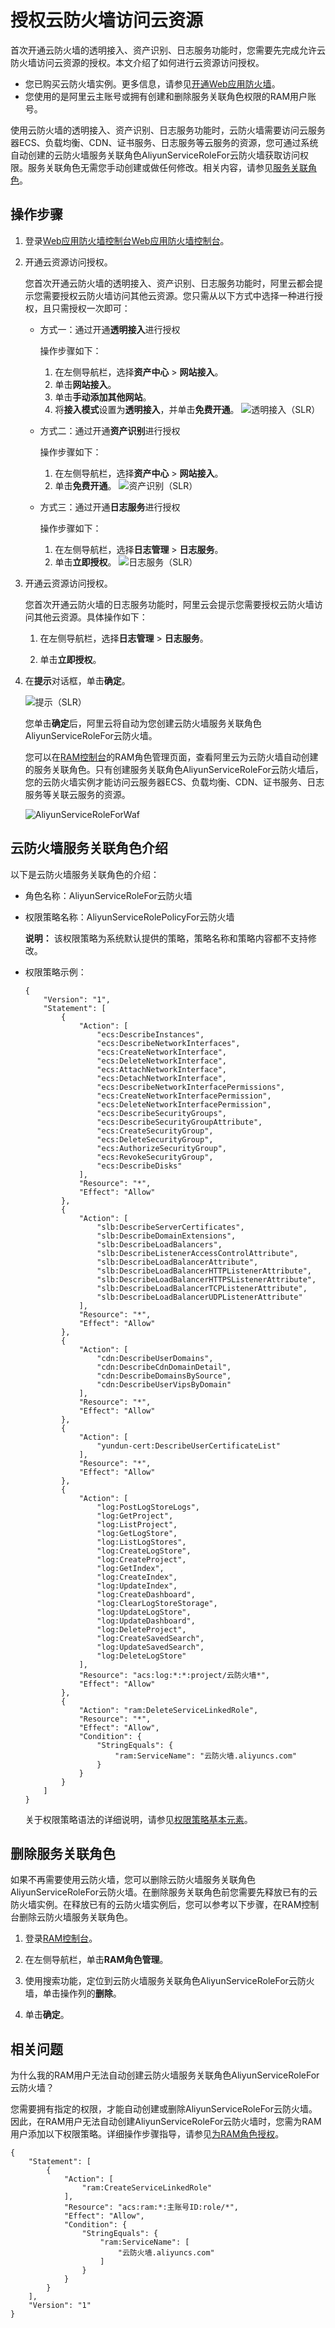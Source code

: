 # 授权云防火墙访问云资源

首次开通云防火墙的透明接入、资产识别、日志服务功能时，您需要先完成允许云防火墙访问云资源的授权。本文介绍了如何进行云资源访问授权。

-   您已购买云防火墙实例。更多信息，请参见[开通Web应用防火墙](/intl.zh-CN/产品计费/开通WAF/开通Web应用防火墙.md)。
-   您使用的是阿里云主账号或拥有创建和删除服务关联角色权限的RAM用户账号。

使用云防火墙的透明接入、资产识别、日志服务功能时，云防火墙需要访问云服务器ECS、负载均衡、CDN、证书服务、日志服务等云服务的资源，您可通过系统自动创建的云防火墙服务关联角色AliyunServiceRoleFor云防火墙获取访问权限。服务关联角色无需您手动创建或做任何修改。相关内容，请参见[服务关联角色](/intl.zh-CN/角色管理/服务关联角色.md)。

## 操作步骤

1.  登录[Web应用防火墙控制台](https://yundun.console.aliyun.com/?p=waf)[Web应用防火墙控制台](https://partners-yundun.console.aliyun.com/?p=waf)。

2.  开通云资源访问授权。

    您首次开通云防火墙的透明接入、资产识别、日志服务功能时，阿里云都会提示您需要授权云防火墙访问其他云资源。您只需从以下方式中选择一种进行授权，且只需授权一次即可：

    -   方式一：通过开通**透明接入**进行授权

        操作步骤如下：

        1.  在左侧导航栏，选择**资产中心** \> **网站接入**。
        2.  单击**网站接入**。
        3.  单击**手动添加其他网站**。
        4.  将**接入模式**设置为**透明接入**，并单击**免费开通**。
        ![透明接入（SLR）](https://static-aliyun-doc.oss-accelerate.aliyuncs.com/assets/img/zh-CN/6995915161/p246547.png)

    -   方式二：通过开通**资产识别**进行授权

        操作步骤如下：

        1.  在左侧导航栏，选择**资产中心** \> **网站接入**。
        2.  单击**免费开通**。
        ![资产识别（SLR）](https://static-aliyun-doc.oss-accelerate.aliyuncs.com/assets/img/zh-CN/6995915161/p246546.png)

    -   方式三：通过开通**日志服务**进行授权

        操作步骤如下：

        1.  在左侧导航栏，选择**日志管理** \> **日志服务**。
        2.  单击**立即授权**。
        ![日志服务（SLR）](https://static-aliyun-doc.oss-accelerate.aliyuncs.com/assets/img/zh-CN/5995915161/p246543.png)

3.  开通云资源访问授权。

    您首次开通云防火墙的日志服务功能时，阿里云会提示您需要授权云防火墙访问其他云资源。具体操作如下：

    1.  在左侧导航栏，选择**日志管理** \> **日志服务**。

    2.  单击**立即授权**。

4.  在**提示**对话框，单击**确定**。

    ![提示（SLR）](https://static-aliyun-doc.oss-accelerate.aliyuncs.com/assets/img/zh-CN/0139627161/p246536.png)

    您单击**确定**后，阿里云将自动为您创建云防火墙服务关联角色AliyunServiceRoleFor云防火墙。

    您可以在[RAM控制台](https://ram.console.aliyun.com/roles)的RAM角色管理页面，查看阿里云为云防火墙自动创建的服务关联角色。只有创建服务关联角色AliyunServiceRoleFor云防火墙后，您的云防火墙实例才能访问云服务器ECS、负载均衡、CDN、证书服务、日志服务等关联云服务的资源。

    ![AliyunServiceRoleForWaf](https://static-aliyun-doc.oss-accelerate.aliyuncs.com/assets/img/zh-CN/6995915161/p246540.png)


## 云防火墙服务关联角色介绍

以下是云防火墙服务关联角色的介绍：

-   角色名称：AliyunServiceRoleFor云防火墙
-   权限策略名称：AliyunServiceRolePolicyFor云防火墙

    **说明：** 该权限策略为系统默认提供的策略，策略名称和策略内容都不支持修改。

-   权限策略示例：

    ```
    {
        "Version": "1",
        "Statement": [
            {
                "Action": [
                    "ecs:DescribeInstances",
                    "ecs:DescribeNetworkInterfaces",
                    "ecs:CreateNetworkInterface",
                    "ecs:DeleteNetworkInterface",
                    "ecs:AttachNetworkInterface",
                    "ecs:DetachNetworkInterface",
                    "ecs:DescribeNetworkInterfacePermissions",
                    "ecs:CreateNetworkInterfacePermission",
                    "ecs:DeleteNetworkInterfacePermission",
                    "ecs:DescribeSecurityGroups",
                    "ecs:DescribeSecurityGroupAttribute",
                    "ecs:CreateSecurityGroup",
                    "ecs:DeleteSecurityGroup",
                    "ecs:AuthorizeSecurityGroup",
                    "ecs:RevokeSecurityGroup",
                    "ecs:DescribeDisks"
                ],
                "Resource": "*",
                "Effect": "Allow"
            },
            {
                "Action": [
                    "slb:DescribeServerCertificates",
                    "slb:DescribeDomainExtensions",
                    "slb:DescribeLoadBalancers",
                    "slb:DescribeListenerAccessControlAttribute",
                    "slb:DescribeLoadBalancerAttribute",
                    "slb:DescribeLoadBalancerHTTPListenerAttribute",
                    "slb:DescribeLoadBalancerHTTPSListenerAttribute",
                    "slb:DescribeLoadBalancerTCPListenerAttribute",
                    "slb:DescribeLoadBalancerUDPListenerAttribute"
                ],
                "Resource": "*",
                "Effect": "Allow"
            },
            {
                "Action": [
                    "cdn:DescribeUserDomains",
                    "cdn:DescribeCdnDomainDetail",
                    "cdn:DescribeDomainsBySource",
                    "cdn:DescribeUserVipsByDomain"
                ],
                "Resource": "*",
                "Effect": "Allow"
            },
            {
                "Action": [
                    "yundun-cert:DescribeUserCertificateList"
                ],
                "Resource": "*",
                "Effect": "Allow"
            },
            {
                "Action": [
                    "log:PostLogStoreLogs",
                    "log:GetProject",
                    "log:ListProject",
                    "log:GetLogStore",
                    "log:ListLogStores",
                    "log:CreateLogStore",
                    "log:CreateProject",
                    "log:GetIndex",
                    "log:CreateIndex",
                    "log:UpdateIndex",
                    "log:CreateDashboard",
                    "log:ClearLogStoreStorage",
                    "log:UpdateLogStore",
                    "log:UpdateDashboard",
                    "log:DeleteProject",
                    "log:CreateSavedSearch",
                    "log:UpdateSavedSearch",
                    "log:DeleteLogStore"
                ],
                "Resource": "acs:log:*:*:project/云防火墙*",
                "Effect": "Allow"
            },
            {
                "Action": "ram:DeleteServiceLinkedRole",
                "Resource": "*",
                "Effect": "Allow",
                "Condition": {
                    "StringEquals": {
                        "ram:ServiceName": "云防火墙.aliyuncs.com"
                    }
                }
            }
        ]
    }
    ```

    关于权限策略语法的详细说明，请参见[权限策略基本元素](/intl.zh-CN/权限策略管理/权限策略语言/权限策略基本元素.md)。


## 删除服务关联角色

如果不再需要使用云防火墙，您可以删除云防火墙服务关联角色AliyunServiceRoleFor云防火墙。在删除服务关联角色前您需要先释放已有的云防火墙实例。在释放已有的云防火墙实例后，您可以参考以下步骤，在RAM控制台删除云防火墙服务关联角色。

1.  登录[RAM控制台](https://ram.console.aliyun.com/roles)。

2.  在左侧导航栏，单击**RAM角色管理**。

3.  使用搜索功能，定位到云防火墙服务关联角色AliyunServiceRoleFor云防火墙，单击操作列的**删除**。

4.  单击**确定**。


## 相关问题

为什么我的RAM用户无法自动创建云防火墙服务关联角色AliyunServiceRoleFor云防火墙？

您需要拥有指定的权限，才能自动创建或删除AliyunServiceRoleFor云防火墙。因此，在RAM用户无法自动创建AliyunServiceRoleFor云防火墙时，您需为RAM用户添加以下权限策略。详细操作步骤指导，请参见[为RAM角色授权](/intl.zh-CN/角色管理/为RAM角色授权.md)。

```
{
    "Statement": [
        {
            "Action": [
                "ram:CreateServiceLinkedRole"
            ],
            "Resource": "acs:ram:*:主账号ID:role/*",
            "Effect": "Allow",
            "Condition": {
                "StringEquals": {
                    "ram:ServiceName": [
                        "云防火墙.aliyuncs.com"
                    ]
                }
            }
        }
    ],
    "Version": "1"
}                
```


